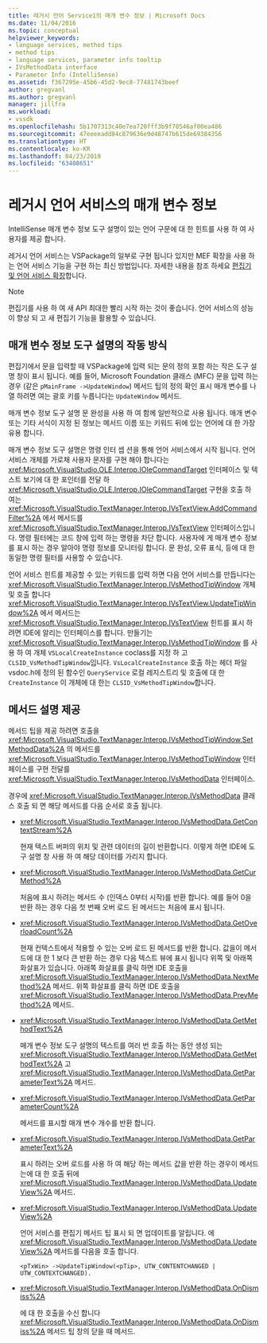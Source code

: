 ```yaml
---
title: 레거시 언어 Service1의 매개 변수 정보 | Microsoft Docs
ms.date: 11/04/2016
ms.topic: conceptual
helpviewer_keywords:
- language services, method tips
- method tips
- language services, parameter info tooltip
- IVsMethodData interface
- Parameter Info (IntelliSense)
ms.assetid: f367295e-45b6-45d2-9ec8-77481743beef
author: gregvanl
ms.author: gregvanl
manager: jillfra
ms.workload:
- vssdk
ms.openlocfilehash: 5b1707313c40e7ea720fff3b9f70546af00ea486
ms.sourcegitcommit: 47eeeeadd84c879636e9d48747b615de69384356
ms.translationtype: HT
ms.contentlocale: ko-KR
ms.lasthandoff: 04/23/2019
ms.locfileid: "63408651"
---
```

# <a name="parameter-info-in-a-legacy-language-service"></a>레거시 언어 서비스의 매개 변수 정보
IntelliSense 매개 변수 정보 도구 설명이 있는 언어 구문에 대 한 힌트를 사용 하 여 사용자를 제공 합니다.

 레거시 언어 서비스는 VSPackage의 일부로 구현 됩니다 있지만 MEF 확장을 사용 하는 언어 서비스 기능을 구현 하는 최신 방법입니다. 자세한 내용을 참조 하세요 [편집기 및 언어 서비스 확장](../../extensibility/extending-the-editor-and-language-services.md)합니다.

> [!NOTE]
> 편집기를 사용 하 여 새 API 최대한 빨리 시작 하는 것이 좋습니다. 언어 서비스의 성능이 향상 되 고 새 편집기 기능을 활용할 수 있습니다.

## <a name="how-parameter-info-tooltips-work"></a>매개 변수 정보 도구 설명의 작동 방식
 편집기에서 문을 입력할 때 VSPackage에 입력 되는 문의 정의 포함 하는 작은 도구 설명 창이 표시 됩니다. 예를 들어, Microsoft Foundation 클래스 (MFC) 문을 입력 하는 경우 (같은 `pMainFrame ->UpdateWindow`) 메서드 팁의 정의 확인 표시 매개 변수를 나열 하려면 여는 괄호 키를 누릅니다는 `UpdateWindow` 메서드.

 매개 변수 정보 도구 설명 문 완성을 사용 하 여 함께 일반적으로 사용 됩니다. 매개 변수 또는 기타 서식이 지정 된 정보는 메서드 이름 또는 키워드 뒤에 있는 언어에 대 한 가장 유용 합니다.

 매개 변수 정보 도구 설명은 명령 인터 셉 션을 통해 언어 서비스에서 시작 됩니다. 언어 서비스 개체를 가로채 사용자 문자를 구현 해야 합니다는 <xref:Microsoft.VisualStudio.OLE.Interop.IOleCommandTarget> 인터페이스 및 텍스트 보기에 대 한 포인터를 전달 하 <xref:Microsoft.VisualStudio.OLE.Interop.IOleCommandTarget> 구현을 호출 하 여는 <xref:Microsoft.VisualStudio.TextManager.Interop.IVsTextView.AddCommandFilter%2A> 에서 메서드를 <xref:Microsoft.VisualStudio.TextManager.Interop.IVsTextView> 인터페이스입니다. 명령 필터에는 코드 창에 입력 하는 명령을 차단 합니다. 사용자에 게 매개 변수 정보를 표시 하는 경우 알아야 명령 정보를 모니터링 합니다. 문 완성, 오류 표식, 등에 대 한 동일한 명령 필터를 사용할 수 있습니다.

 언어 서비스 힌트를 제공할 수 있는 키워드를 입력 하면 다음 언어 서비스를 만듭니다는 <xref:Microsoft.VisualStudio.TextManager.Interop.IVsMethodTipWindow> 개체 및 호출 합니다 <xref:Microsoft.VisualStudio.TextManager.Interop.IVsTextView.UpdateTipWindow%2A> 에서 메서드는 <xref:Microsoft.VisualStudio.TextManager.Interop.IVsTextView> 힌트를 표시 하려면 IDE에 알리는 인터페이스를 합니다. 만들기는 <xref:Microsoft.VisualStudio.TextManager.Interop.IVsMethodTipWindow> 를 사용 하 여 개체 `VSLocalCreateInstance` coclass를 지정 하 고 `CLSID_VsMethodTipWindow`입니다. `VsLocalCreateInstance` 호출 하는 헤더 파일 vsdoc.h에 정의 된 함수인 `QueryService` 로컬 레지스트리 및 호출에 대 한 `CreateInstance` 이 개체에 대 한는 `CLSID_VsMethodTipWindow`합니다.

## <a name="providing-a-method-tip"></a>메서드 설명 제공
 메서드 팁을 제공 하려면 호출을 <xref:Microsoft.VisualStudio.TextManager.Interop.IVsMethodTipWindow.SetMethodData%2A> 의 메서드를 <xref:Microsoft.VisualStudio.TextManager.Interop.IVsMethodTipWindow> 인터페이스를 구현 전달를 <xref:Microsoft.VisualStudio.TextManager.Interop.IVsMethodData> 인터페이스.

 경우에 <xref:Microsoft.VisualStudio.TextManager.Interop.IVsMethodData> 클래스 호출 되 면 해당 메서드를 다음 순서로 호출 됩니다.

- <xref:Microsoft.VisualStudio.TextManager.Interop.IVsMethodData.GetContextStream%2A>

     현재 텍스트 버퍼의 위치 및 관련 데이터의 길이 반환합니다. 이렇게 하면 IDE에 도구 설명 창 사용 하 여 해당 데이터를 가리지 합니다.

- <xref:Microsoft.VisualStudio.TextManager.Interop.IVsMethodData.GetCurMethod%2A>

     처음에 표시 하려는 메서드 수 (인덱스 0부터 시작)를 반환 합니다. 예를 들어 0을 반환 하는 경우 다음 첫 번째 오버 로드 된 메서드는 처음에 표시 됩니다.

- <xref:Microsoft.VisualStudio.TextManager.Interop.IVsMethodData.GetOverloadCount%2A>

     현재 컨텍스트에서 적용할 수 있는 오버 로드 된 메서드를 반환 합니다. 값을이 메서드에 대 한 1 보다 큰 반환 하는 경우 다음 텍스트 뷰에 표시 됩니다 위쪽 및 아래쪽 화살표가 있습니다. 아래쪽 화살표를 클릭 하면 IDE 호출을 <xref:Microsoft.VisualStudio.TextManager.Interop.IVsMethodData.NextMethod%2A> 메서드. 위쪽 화살표를 클릭 하면 IDE 호출을 <xref:Microsoft.VisualStudio.TextManager.Interop.IVsMethodData.PrevMethod%2A> 메서드.

- <xref:Microsoft.VisualStudio.TextManager.Interop.IVsMethodData.GetMethodText%2A>

     매개 변수 정보 도구 설명의 텍스트를 여러 번 호출 하는 동안 생성 되는 <xref:Microsoft.VisualStudio.TextManager.Interop.IVsMethodData.GetMethodText%2A> 고 <xref:Microsoft.VisualStudio.TextManager.Interop.IVsMethodData.GetParameterText%2A> 메서드.

- <xref:Microsoft.VisualStudio.TextManager.Interop.IVsMethodData.GetParameterCount%2A>

     메서드를 표시할 매개 변수 개수를 반환 합니다.

- <xref:Microsoft.VisualStudio.TextManager.Interop.IVsMethodData.GetParameterText%2A>

     표시 하려는 오버 로드를 사용 하 여 해당 하는 메서드 값을 반환 하는 경우이 메서드는에 대 한 호출 뒤에 <xref:Microsoft.VisualStudio.TextManager.Interop.IVsMethodData.UpdateView%2A> 메서드.

- <xref:Microsoft.VisualStudio.TextManager.Interop.IVsMethodData.UpdateView%2A>

     언어 서비스를 편집기 메서드 팁 표시 되 면 업데이트를 알립니다. 에 <xref:Microsoft.VisualStudio.TextManager.Interop.IVsMethodData.UpdateView%2A> 메서드를 다음을 호출 합니다.

    ```
    <pTxWin> ->UpdateTipWindow(<pTip>, UTW_CONTENTCHANGED | UTW_CONTEXTCHANGED).
    ```

- <xref:Microsoft.VisualStudio.TextManager.Interop.IVsMethodData.OnDismiss%2A>

     에 대 한 호출을 수신 합니다 <xref:Microsoft.VisualStudio.TextManager.Interop.IVsMethodData.OnDismiss%2A> 메서드 팁 창의 닫을 때 메서드.